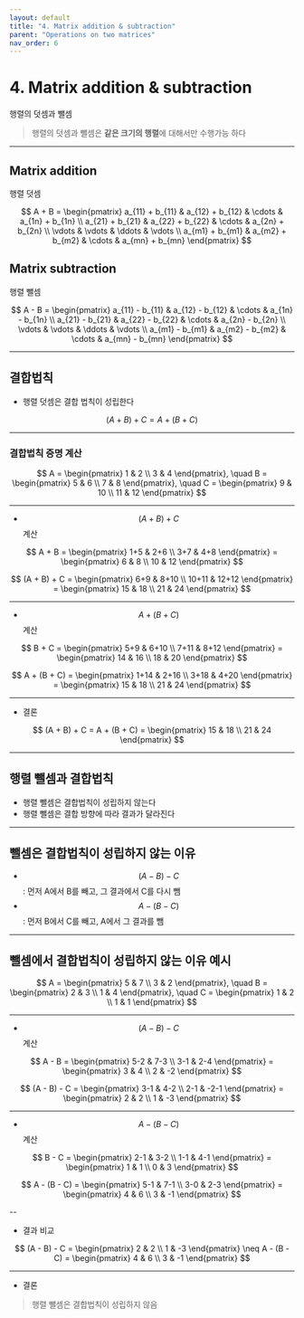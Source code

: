 ```yaml
---
layout: default
title: "4. Matrix addition & subtraction"
parent: "Operations on two matrices"
nav_order: 6
---
```


# 4. Matrix addition & subtraction
행렬의 덧셈과 뺄셈

> 행렬의 덧셈과 뺄셈은 **같은 크기의 행렬**에 대해서만 수행가능 하다

---

## Matrix addition
행렬 덧셈

$$
A + B = \begin{pmatrix}
a_{11} + b_{11} & a_{12} + b_{12} & \cdots & a_{1n} + b_{1n} \\
a_{21} + b_{21} & a_{22} + b_{22} & \cdots & a_{2n} + b_{2n} \\
\vdots & \vdots & \ddots & \vdots \\
a_{m1} + b_{m1} & a_{m2} + b_{m2} & \cdots & a_{mn} + b_{mn}
\end{pmatrix}
$$


## Matrix subtraction
행렬 뺄셈

$$
A - B = \begin{pmatrix}
a_{11} - b_{11} & a_{12} - b_{12} & \cdots & a_{1n} - b_{1n} \\
a_{21} - b_{21} & a_{22} - b_{22} & \cdots & a_{2n} - b_{2n} \\
\vdots & \vdots & \ddots & \vdots \\
a_{m1} - b_{m1} & a_{m2} - b_{m2} & \cdots & a_{mn} - b_{mn}
\end{pmatrix}
$$

---

## 결합법칙
- 행렬 덧셈은 결합 법칙이 성립한다

$$(A + B) + C = A + (B + C)$$

---

### 결합법칙 증명 계산
$$
A = \begin{pmatrix} 1 & 2 \\ 3 & 4 \end{pmatrix}, \quad
B = \begin{pmatrix} 5 & 6 \\ 7 & 8 \end{pmatrix}, \quad
C = \begin{pmatrix} 9 & 10 \\ 11 & 12 \end{pmatrix}
$$

---

- $$(A + B) + C$$ 계산

$$
A + B = \begin{pmatrix} 1+5 & 2+6 \\ 3+7 & 4+8 \end{pmatrix} = \begin{pmatrix} 6 & 8 \\ 10 & 12 \end{pmatrix}
$$

$$
(A + B) + C = \begin{pmatrix} 6+9 & 8+10 \\ 10+11 & 12+12 \end{pmatrix} = \begin{pmatrix} 15 & 18 \\ 21 & 24 \end{pmatrix}
$$

---

- $$A + (B + C)$$ 계산

$$
B + C = \begin{pmatrix} 5+9 & 6+10 \\ 7+11 & 8+12 \end{pmatrix} = \begin{pmatrix} 14 & 16 \\ 18 & 20 \end{pmatrix}
$$

$$
A + (B + C) = \begin{pmatrix} 1+14 & 2+16 \\ 3+18 & 4+20 \end{pmatrix} = \begin{pmatrix} 15 & 18 \\ 21 & 24 \end{pmatrix}
$$

---

- 결론

$$
(A + B) + C = A + (B + C) = \begin{pmatrix} 15 & 18 \\ 21 & 24 \end{pmatrix}
$$

---

## 행렬 뺄셈과 결합법칙
- 행렬 뺄셈은 결합법칙이 성립하지 않는다
- 행렬 뺄셈은 결합 방향에 따라 결과가 달라진다

---

## 뺄셈은 결합법칙이 성립하지 않는 이유

- $$(A - B) - C$$ : 먼저 A에서 B를 빼고, 그 결과에서 C를 다시 뺌
- $$A - (B - C)$$ : 먼저 B에서 C를 빼고, A에서 그 결과를 뺌

---

## 뺄셈에서 결합법칙이 성립하지 않는 이유 예시

$$
A = \begin{pmatrix} 5 & 7 \\ 3 & 2 \end{pmatrix}, \quad
B = \begin{pmatrix} 2 & 3 \\ 1 & 4 \end{pmatrix}, \quad
C = \begin{pmatrix} 1 & 2 \\ 1 & 1 \end{pmatrix}
$$

---

- $$(A - B) - C$$ 계산

$$
A - B = \begin{pmatrix} 5-2 & 7-3 \\ 3-1 & 2-4 \end{pmatrix} = \begin{pmatrix} 3 & 4 \\ 2 & -2 \end{pmatrix}
$$

$$
(A - B) - C = \begin{pmatrix} 3-1 & 4-2 \\ 2-1 & -2-1 \end{pmatrix} = \begin{pmatrix} 2 & 2 \\ 1 & -3 \end{pmatrix}
$$

---

- $$A - (B - C)$$ 계산

$$
B - C = \begin{pmatrix} 2-1 & 3-2 \\ 1-1 & 4-1 \end{pmatrix} = \begin{pmatrix} 1 & 1 \\ 0 & 3 \end{pmatrix}
$$

$$
A - (B - C) = \begin{pmatrix} 5-1 & 7-1 \\ 3-0 & 2-3 \end{pmatrix} = \begin{pmatrix} 4 & 6 \\ 3 & -1 \end{pmatrix}
$$

--

- 결과 비교

$$
(A - B) - C = \begin{pmatrix} 2 & 2 \\ 1 & -3 \end{pmatrix} \neq
A - (B - C) = \begin{pmatrix} 4 & 6 \\ 3 & -1 \end{pmatrix}
$$

---

- 결론

> 행렬 뺄셈은 결합법칙이 성립하지 않음
